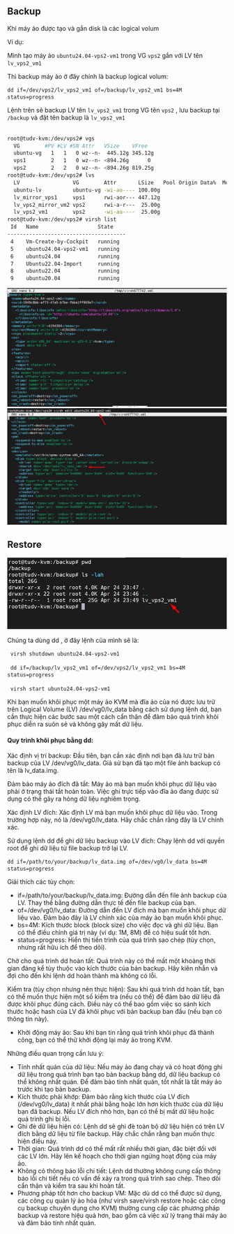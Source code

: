 ## Backup
Khi máy ảo được tạo và gắn disk là các logical volum

Ví dụ: 

Mình tạo máy ảo ``ubuntu24.04-vps2-vm1`` trong VG ``vps2`` gắn với LV tên ``lv_vps2_vm1``

Thì backup máy ảo ở đây chính là backup logical volum:

    dd if=/dev/vps2/lv_vps2_vm1 of=/backup/lv_vps2_vm1 bs=4M status=progress

Lệnh trên sẽ backup LV tên ``lv_vps2_vm1`` trong VG tên ``vps2`` , lưu backup tại ``/backup`` và đặt tên backup là ``lv_vps2_vm1``

```Bash

root@tudv-kvm:/dev/vps2# vgs
  VG        #PV #LV #SN Attr   VSize    VFree
  ubuntu-vg   1   1   0 wz--n-  445.12g 345.12g
  vps1        2   1   0 wz--n- <894.26g      0
  vps2        2   2   0 wz--n- <894.26g 819.25g
root@tudv-kvm:/dev/vps2# lvs
  LV                 VG        Attr       LSize   Pool Origin Data%  Meta%  Move Log Cpy%Sync Convert
  ubuntu-lv          ubuntu-vg -wi-ao---- 100.00g
  lv_mirror_vps1     vps1      rwi-aor--- 447.12g                                    100.00
  lv_vps2_mirror_vm2 vps2      rwi-a-r---  25.00g                                    100.00
  lv_vps2_vm1        vps2      -wi-ao----  25.00g
root@tudv-kvm:/dev/vps2# virsh list
 Id   Name                   State
--------------------------------------
 4    Vm-Create-by-Cockpit   running
 5    ubuntu24.04-vps2-vm1   running
 6    ubuntu24.04            running
 7    Ubuntu22.04-Import     running
 8    ubuntu22.04            running
 9    ubuntu20.04            running

```

  <img src="kvmimages/Screenshot_102.png"> 
  <img src="kvmimages/Screenshot_103.png"> 

## Restore

  <img src="kvmimages/Screenshot_104.png"> 
  
Chúng ta dùng dd , ở đây lệnh của mình sẽ là:

     virsh shutdown ubuntu24.04-vps2-vm1

     dd if=/backup/lv_vps2_vm1 of=/dev/vps2/lv_vps2_vm1 bs=4M status=progress
	 
	 virsh start ubuntu24.04-vps2-vm1

Khi bạn muốn khôi phục một máy ảo KVM mà đĩa ảo của nó được lưu trữ trên Logical Volume (LV) /dev/vg0/lv_data bằng cách sử dụng lệnh dd, bạn cần thực hiện các bước sau một cách cẩn thận để đảm bảo quá trình khôi phục diễn ra suôn sẻ và không gây mất dữ liệu.

#### Quy trình khôi phục bằng dd:

Xác định vị trí backup: Đầu tiên, bạn cần xác định nơi bạn đã lưu trữ bản backup của LV /dev/vg0/lv_data. Giả sử bạn đã tạo một file ảnh backup có tên là lv_data.img.

Đảm bảo máy ảo đích đã tắt: Máy ảo mà bạn muốn khôi phục dữ liệu vào phải ở trạng thái tắt hoàn toàn. Việc ghi trực tiếp vào đĩa ảo đang được sử dụng có thể gây ra hỏng dữ liệu nghiêm trọng.

Xác định LV đích: Xác định LV mà bạn muốn khôi phục dữ liệu vào. Trong trường hợp này, nó là /dev/vg0/lv_data. Hãy chắc chắn rằng đây là LV chính xác.

Sử dụng lệnh dd để ghi dữ liệu backup vào LV đích: Chạy lệnh dd với quyền root để ghi dữ liệu từ file backup trở lại LV.


    dd if=/path/to/your/backup/lv_data.img of=/dev/vg0/lv_data bs=4M status=progress
	
Giải thích các tùy chọn:

  + if=/path/to/your/backup/lv_data.img: Đường dẫn đến file ảnh backup của LV. Thay thế bằng đường dẫn thực tế đến file backup của bạn.
  + of=/dev/vg0/lv_data: Đường dẫn đến LV đích mà bạn muốn khôi phục dữ liệu vào. Đảm bảo đây là LV chính xác của máy ảo bạn muốn khôi phục.
  + bs=4M: Kích thước block (block size) cho việc đọc và ghi dữ liệu. Bạn có thể điều chỉnh giá trị này (ví dụ: 1M, 8M) để có hiệu suất tốt hơn.
  + status=progress: Hiển thị tiến trình của quá trình sao chép (tùy chọn, nhưng rất hữu ích để theo dõi).

Chờ cho quá trình dd hoàn tất: Quá trình này có thể mất một khoảng thời gian đáng kể tùy thuộc vào kích thước của bản backup. Hãy kiên nhẫn và đợi cho đến khi lệnh dd hoàn thành mà không có lỗi.

Kiểm tra (tùy chọn nhưng nên thực hiện): Sau khi quá trình dd hoàn tất, bạn có thể muốn thực hiện một số kiểm tra (nếu có thể) để đảm bảo dữ liệu đã được khôi phục đúng cách. Điều này có thể bao gồm việc so sánh kích thước hoặc hash của LV đã khôi phục với bản backup ban đầu (nếu bạn có thông tin này).

  + Khởi động máy ảo: Sau khi bạn tin rằng quá trình khôi phục đã thành công, bạn có thể thử khởi động lại máy ảo trong KVM.

Những điều quan trọng cần lưu ý:

  + Tính nhất quán của dữ liệu: Nếu máy ảo đang chạy và có hoạt động ghi dữ liệu trong quá trình bạn tạo bản backup bằng dd, dữ liệu backup có thể không nhất quán. Để đảm bảo tính nhất quán, tốt nhất là tắt máy ảo trước khi tạo bản backup.
  + Kích thước phải khớp: Đảm bảo rằng kích thước của LV đích (/dev/vg0/lv_data) ít nhất phải bằng hoặc lớn hơn kích thước của dữ liệu bạn đã backup. Nếu LV đích nhỏ hơn, bạn có thể bị mất dữ liệu hoặc quá trình ghi bị lỗi.
  + Ghi đè dữ liệu hiện có: Lệnh dd sẽ ghi đè toàn bộ dữ liệu hiện có trên LV đích bằng dữ liệu từ file backup. Hãy chắc chắn rằng bạn muốn thực hiện điều này.
  + Thời gian: Quá trình dd có thể mất rất nhiều thời gian, đặc biệt đối với các LV lớn. Hãy lên kế hoạch cho thời gian ngừng hoạt động của máy ảo.
  + Không có thông báo lỗi chi tiết: Lệnh dd thường không cung cấp thông báo lỗi chi tiết nếu có vấn đề xảy ra trong quá trình sao chép. Theo dõi cẩn thận và kiểm tra sau khi hoàn tất.
  + Phương pháp tốt hơn cho backup VM: Mặc dù dd có thể được sử dụng, các công cụ quản lý ảo hóa (như virsh save/virsh restore hoặc các công cụ backup chuyên dụng cho KVM) thường cung cấp các phương pháp backup và restore hiệu quả hơn, bao gồm cả việc xử lý trạng thái máy ảo và đảm bảo tính nhất quán.